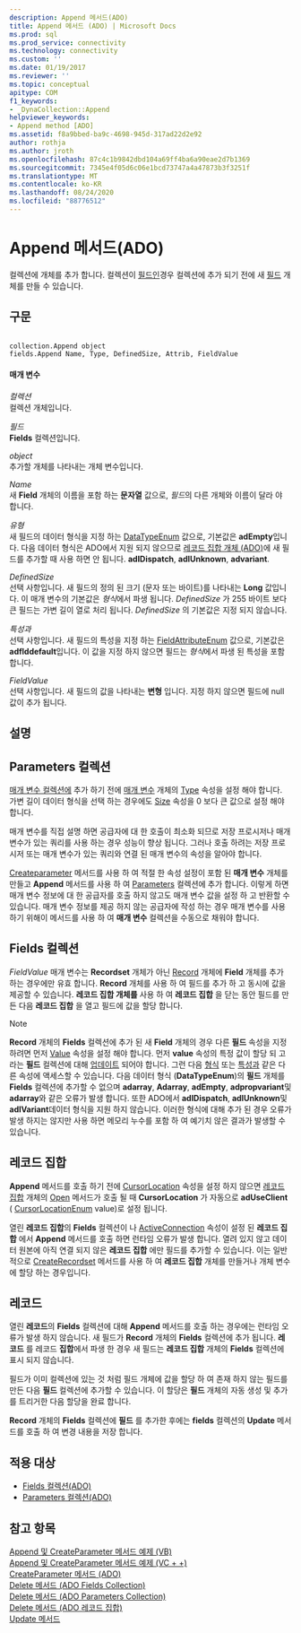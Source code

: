 ```yaml
---
description: Append 메서드(ADO)
title: Append 메서드 (ADO) | Microsoft Docs
ms.prod: sql
ms.prod_service: connectivity
ms.technology: connectivity
ms.custom: ''
ms.date: 01/19/2017
ms.reviewer: ''
ms.topic: conceptual
apitype: COM
f1_keywords:
- _DynaCollection::Append
helpviewer_keywords:
- Append method [ADO]
ms.assetid: f8a9bbed-ba9c-4698-945d-317ad22d2e92
author: rothja
ms.author: jroth
ms.openlocfilehash: 87c4c1b9842dbd104a69ff4ba6a90eae2d7b1369
ms.sourcegitcommit: 7345e4f05d6c06e1bcd73747a4a47873b3f3251f
ms.translationtype: MT
ms.contentlocale: ko-KR
ms.lasthandoff: 08/24/2020
ms.locfileid: "88776512"
---
```

# <a name="append-method-ado"></a>Append 메서드(ADO)
컬렉션에 개체를 추가 합니다. 컬렉션이 [필드인](./fields-collection-ado.md)경우 컬렉션에 추가 되기 전에 새 [필드](./field-object.md) 개체를 만들 수 있습니다.  
  
## <a name="syntax"></a>구문  
  
```  
  
collection.Append object  
fields.Append Name, Type, DefinedSize, Attrib, FieldValue  
```  
  
#### <a name="parameters"></a>매개 변수  
 *컬렉션*  
 컬렉션 개체입니다.  
  
 *필드*  
 **Fields** 컬렉션입니다.  
  
 *object*  
 추가할 개체를 나타내는 개체 변수입니다.  
  
 *Name*  
 새 **Field** 개체의 이름을 포함 하는 **문자열** 값으로, *필드*의 다른 개체와 이름이 달라 야 합니다.  
  
 *유형*  
 새 필드의 데이터 형식을 지정 하는 [DataTypeEnum](./datatypeenum.md) 값으로, 기본값은 **adEmpty**입니다. 다음 데이터 형식은 ADO에서 지원 되지 않으므로 [레코드 집합 개체 (ADO)](./recordset-object-ado.md)에 새 필드를 추가할 때 사용 하면 안 됩니다. **adIDispatch**, **adIUnknown**, **advariant**.  
  
 *DefinedSize*  
 선택 사항입니다. 새 필드의 정의 된 크기 (문자 또는 바이트)를 나타내는 **Long** 값입니다. 이 매개 변수의 기본값은 *형식*에서 파생 됩니다. *DefinedSize* 가 255 바이트 보다 큰 필드는 가변 길이 열로 처리 됩니다. *DefinedSize* 의 기본값은 지정 되지 않습니다.  
  
 *특성과*  
 선택 사항입니다. 새 필드의 특성을 지정 하는 [FieldAttributeEnum](./fieldattributeenum.md) 값으로, 기본값은 **adflddefault**입니다. 이 값을 지정 하지 않으면 필드는 *형식*에서 파생 된 특성을 포함 합니다.  
  
 *FieldValue*  
 선택 사항입니다. 새 필드의 값을 나타내는 **변형** 입니다. 지정 하지 않으면 필드에 null 값이 추가 됩니다.  
  
## <a name="remarks"></a>설명  
  
## <a name="parameters-collection"></a>Parameters 컬렉션  
 [매개 변수 컬렉션에](./parameters-collection-ado.md) 추가 하기 전에 [매개 변수](./parameter-object.md) 개체의 [Type](./type-property-ado.md) 속성을 설정 해야 합니다. 가변 길이 데이터 형식을 선택 하는 경우에도 [Size](./size-property-ado-parameter.md) 속성을 0 보다 큰 값으로 설정 해야 합니다.  
  
 매개 변수를 직접 설명 하면 공급자에 대 한 호출이 최소화 되므로 저장 프로시저나 매개 변수가 있는 쿼리를 사용 하는 경우 성능이 향상 됩니다. 그러나 호출 하려는 저장 프로시저 또는 매개 변수가 있는 쿼리와 연결 된 매개 변수의 속성을 알아야 합니다.  
  
 [Createparameter](./createparameter-method-ado.md) 메서드를 사용 하 여 적절 한 속성 설정이 포함 된 **매개 변수** 개체를 만들고 **Append** 메서드를 사용 하 여 [Parameters](./parameters-collection-ado.md) 컬렉션에 추가 합니다. 이렇게 하면 매개 변수 정보에 대 한 공급자를 호출 하지 않고도 매개 변수 값을 설정 하 고 반환할 수 있습니다. 매개 변수 정보를 제공 하지 않는 공급자에 작성 하는 경우 매개 변수를 사용 하기 위해이 메서드를 사용 하 여 **매개 변수** 컬렉션을 수동으로 채워야 합니다.  
  
## <a name="fields-collection"></a>Fields 컬렉션  
 *FieldValue* 매개 변수는 **Recordset** 개체가 아닌 [Record](./record-object-ado.md) 개체에 **Field** 개체를 추가 하는 경우에만 유효 합니다. **Record** 개체를 사용 하 여 필드를 추가 하 고 동시에 값을 제공할 수 있습니다. **레코드 집합 개체를** 사용 하 여 **레코드 집합** 을 닫는 동안 필드를 만든 다음 **레코드 집합** 을 열고 필드에 값을 할당 합니다.  
  
> [!NOTE]
>  **Record** 개체의 **Fields** 컬렉션에 추가 된 새 **Field** 개체의 경우 다른 **필드** 속성을 지정 하려면 먼저 [Value](./value-property-ado.md) 속성을 설정 해야 합니다. 먼저 **value** 속성의 특정 값이 할당 되 고 라는 **필드** 컬렉션에 대해 [업데이트](./update-method.md) 되어야 합니다. 그런 다음 [형식](./type-property-ado.md) 또는 [특성과](./attributes-property-ado.md) 같은 다른 속성에 액세스할 수 있습니다. 다음 데이터 형식 (**DataTypeEnum**)의 **필드** 개체를 **Fields** 컬렉션에 추가할 수 없으며 **adarray**, **Adarray**, **adEmpty**, **adpropvariant**및 **adarray**와 같은 오류가 발생 합니다. 또한 ADO에서 **adIDispatch**, **adIUnknown**및 **adIVariant**데이터 형식을 지원 하지 않습니다. 이러한 형식에 대해 추가 된 경우 오류가 발생 하지는 않지만 사용 하면 메모리 누수를 포함 하 여 예기치 않은 결과가 발생할 수 있습니다.  
  
## <a name="recordset"></a>레코드 집합  
 **Append** 메서드를 호출 하기 전에 [CursorLocation](./cursorlocation-property-ado.md) 속성을 설정 하지 않으면 [레코드 집합](./recordset-object-ado.md) 개체의 [Open](./open-method-ado-recordset.md) 메서드가 호출 될 때 **CursorLocation** 가 자동으로 **adUseClient** ( [CursorLocationEnum](./cursorlocationenum.md) value)로 설정 됩니다.  
  
 열린 **레코드 집합**의 **Fields** 컬렉션이 나 [ActiveConnection](./activeconnection-property-ado.md) 속성이 설정 된 **레코드 집합** 에서 **Append** 메서드를 호출 하면 런타임 오류가 발생 합니다. 열려 있지 않고 데이터 원본에 아직 연결 되지 않은 **레코드 집합** 에만 필드를 추가할 수 있습니다. 이는 일반적으로 [CreateRecordset](../rds-api/createrecordset-method-rds.md) 메서드를 사용 하 여 **레코드 집합** 개체를 만들거나 개체 변수에 할당 하는 경우입니다.  
  
## <a name="record"></a>레코드  
 열린 **레코드**의 **Fields** 컬렉션에 대해 **Append** 메서드를 호출 하는 경우에는 런타임 오류가 발생 하지 않습니다. 새 필드가 **Record** 개체의 **Fields** 컬렉션에 추가 됩니다. **레코드** 를 레코드 **집합**에서 파생 한 경우 새 필드는 **레코드 집합** 개체의 **Fields** 컬렉션에 표시 되지 않습니다.  
  
 필드가 이미 컬렉션에 있는 것 처럼 필드 개체에 값을 할당 하 여 존재 하지 않는 필드를 만든 다음 **필드** 컬렉션에 추가할 수 있습니다. 이 할당은 **필드** 개체의 자동 생성 및 추가를 트리거한 다음 할당을 완료 합니다.  
  
 **Record** 개체의 **Fields** 컬렉션에 **필드** 를 추가한 후에는 **fields** 컬렉션의 **Update** 메서드를 호출 하 여 변경 내용을 저장 합니다.  
  
## <a name="applies-to"></a>적용 대상  
  
- [Fields 컬렉션(ADO)](./fields-collection-ado.md)  
- [Parameters 컬렉션(ADO)](./parameters-collection-ado.md)  
  
## <a name="see-also"></a>참고 항목  
 [Append 및 CreateParameter 메서드 예제 (VB)](./append-and-createparameter-methods-example-vb.md)   
 [Append 및 CreateParameter 메서드 예제 (VC + +)](./append-and-createparameter-methods-example-vc.md)   
 [CreateParameter 메서드 (ADO)](./createparameter-method-ado.md)   
 [Delete 메서드 (ADO Fields Collection)](./delete-method-ado-fields-collection.md)   
 [Delete 메서드 (ADO Parameters Collection)](./delete-method-ado-parameters-collection.md)   
 [Delete 메서드 (ADO 레코드 집합)](./delete-method-ado-recordset.md)   
 [Update 메서드](./update-method.md)